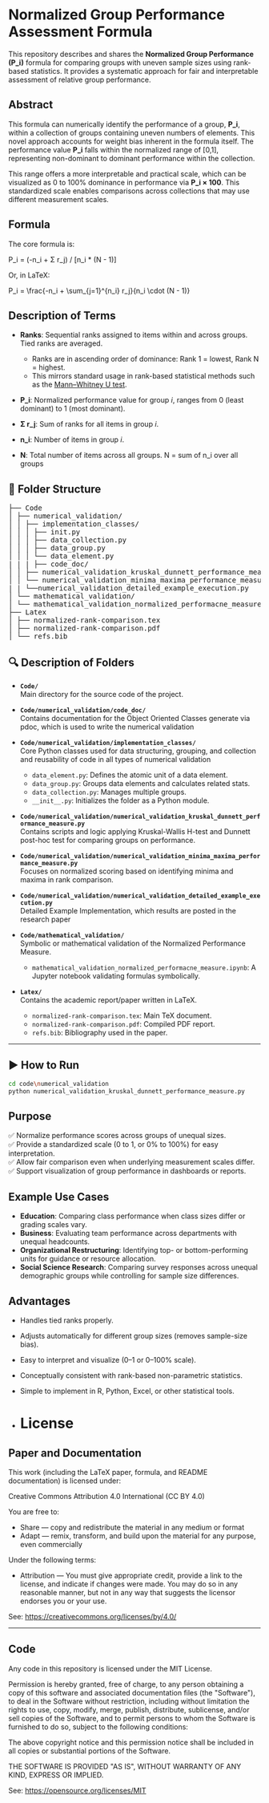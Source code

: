 # Normalized Group Performance Assessment Formula

This repository describes and shares the **Normalized Group Performance (P_i)** formula for comparing groups with uneven sample sizes using rank-based statistics. It provides a systematic approach for fair and interpretable assessment of relative group performance.

## Abstract

This formula can numerically identify the performance of a group, **P_i**, within a collection of groups containing uneven numbers of elements. This novel approach accounts for weight bias inherent in the formula itself. The performance value **P_i** falls within the normalized range of [0,1], representing non-dominant to dominant performance within the collection.

This range offers a more interpretable and practical scale, which can be visualized as 0 to 100% dominance in performance via **P_i × 100**. This standardized scale enables comparisons across collections that may use different measurement scales.

## Formula

The core formula is:

P_i = (-n_i + Σ r_j) / [n_i * (N - 1)]

Or, in LaTeX:

P_i = \frac{-n_i + \sum_{j=1}^{n_i} r_j}{n_i \cdot (N - 1)}

## Description of Terms

- **Ranks**: Sequential ranks assigned to items within and across groups. Tied ranks are averaged.
  - Ranks are in ascending order of dominance: Rank 1 = lowest, Rank N = highest.
  - This mirrors standard usage in rank-based statistical methods such as the [Mann–Whitney U test](https://en.wikipedia.org/wiki/Mann%E2%80%93Whitney_U_test).

- **P_i**: Normalized performance value for group *i*, ranges from 0 (least dominant) to 1 (most dominant).

- **Σ r_j**: Sum of ranks for all items in group *i*.

- **n_i**: Number of items in group *i*.

- **N**: Total number of items across all groups.
N = sum of n_i over all groups

## 📁 Folder Structure

<pre>
├── Code
│ ├── numerical_validation/
│ │ ├── implementation_classes/
│ │ │ ├── init.py
│ │ │ ├── data_collection.py
│ │ │ ├── data_group.py
│ │ │ └── data_element.py
| | | ├── code_doc/
│ │ ├── numerical_validation_kruskal_dunnett_performance_measure.py
│ │ └── numerical_validation_minima_maxima_performance_measure.py
| | └──numerical_validation_detailed_example_execution.py
│ └── mathematical_validation/
│ └── mathematical_validation_normalized_performacne_measure.ipynb
├── Latex
│ ├── normalized-rank-comparison.tex
│ ├── normalized-rank-comparison.pdf
│ └── refs.bib 
</pre>


## 🔍 Description of Folders

- **`Code/`**  
  Main directory for the source code of the project.

- **`Code/numerical_validation/code_doc/`**  
  Contains documentation for the Object Oriented Classes generate via pdoc, which is used to write the numerical validation

- **`Code/numerical_validation/implementation_classes/`**  
  Core Python classes used for data structuring, grouping, and collection and reusability of code in all types of numerical validation
  - `data_element.py`: Defines the atomic unit of a data element.  
  - `data_group.py`: Groups data elements and calculates related stats.  
  - `data_collection.py`: Manages multiple groups.  
  - `__init__.py`: Initializes the folder as a Python module.

- **`Code/numerical_validation/numerical_validation_kruskal_dunnett_performance_measure.py`**  
  Contains scripts and logic applying Kruskal-Wallis H-test and Dunnett post-hoc test for comparing groups on performance.

- **`Code/numerical_validation/numerical_validation_minima_maxima_performance_measure.py`**  
  Focuses on normalized scoring based on identifying minima and maxima in rank comparison.

- **`Code/numerical_validation/numerical_validation_detailed_example_execution.py`**  
  Detailed Example Implementation, which results are posted in the research paper

- **`Code/mathematical_validation/`**  
  Symbolic or mathematical validation of the Normalized Performance Measure.  
  - `mathematical_validation_normalized_performacne_measure.ipynb`: A Jupyter notebook validating formulas symbolically.

- **`Latex/`**  
  Contains the academic report/paper written in LaTeX.  
  - `normalized-rank-comparison.tex`: Main TeX document.  
  - `normalized-rank-comparison.pdf`: Compiled PDF report.  
  - `refs.bib`: Bibliography used in the paper.

---

## ▶️ How to Run

```bash
cd code\numerical_validation
python numerical_validation_kruskal_dunnett_performance_measure.py
```

## Purpose

✅ Normalize performance scores across groups of unequal sizes.  
✅ Provide a standardized scale (0 to 1, or 0% to 100%) for easy interpretation.  
✅ Allow fair comparison even when underlying measurement scales differ.  
✅ Support visualization of group performance in dashboards or reports.  

## Example Use Cases

- **Education**: Comparing class performance when class sizes differ or grading scales vary.
- **Business**: Evaluating team performance across departments with unequal headcounts.
- **Organizational Restructuring**: Identifying top- or bottom-performing units for guidance or resource allocation.
- **Social Science Research**: Comparing survey responses across unequal demographic groups while controlling for sample size differences.

## Advantages

- Handles tied ranks properly.  
- Adjusts automatically for different group sizes (removes sample-size bias).  
- Easy to interpret and visualize (0–1 or 0–100% scale).  
- Conceptually consistent with rank-based non-parametric statistics.  
- Simple to implement in R, Python, Excel, or other statistical tools.

- # License

## Paper and Documentation

This work (including the LaTeX paper, formula, and README documentation) is licensed under:

Creative Commons Attribution 4.0 International (CC BY 4.0)

You are free to:

- Share — copy and redistribute the material in any medium or format
- Adapt — remix, transform, and build upon the material for any purpose, even commercially

Under the following terms:

- Attribution — You must give appropriate credit, provide a link to the license, and indicate if changes were made. You may do so in any reasonable manner, but not in any way that suggests the licensor endorses you or your use.

See: https://creativecommons.org/licenses/by/4.0/

---

## Code

Any code in this repository is licensed under the MIT License.

Permission is hereby granted, free of charge, to any person obtaining a copy of this software and associated documentation files (the "Software"), to deal in the Software without restriction, including without limitation the rights to use, copy, modify, merge, publish, distribute, sublicense, and/or sell copies of the Software, and to permit persons to whom the Software is furnished to do so, subject to the following conditions:

The above copyright notice and this permission notice shall be included in all copies or substantial portions of the Software.

THE SOFTWARE IS PROVIDED "AS IS", WITHOUT WARRANTY OF ANY KIND, EXPRESS OR IMPLIED.

See: https://opensource.org/licenses/MIT

